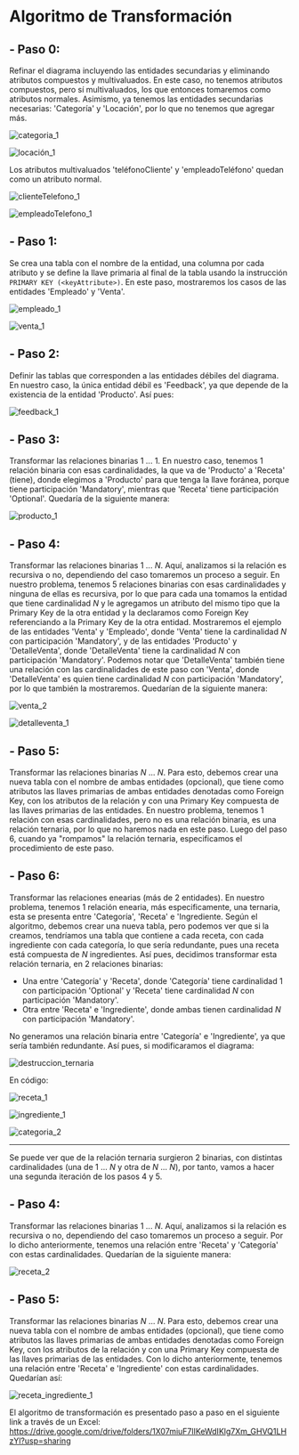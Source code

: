 # **Algoritmo de Transformación**

## - **Paso 0:**
  Refinar el diagrama incluyendo las entidades secundarias y eliminando atributos compuestos y multivaluados. En este caso, no tenemos atributos compuestos, pero sí multivaluados, los que entonces tomaremos como atributos normales. Asimismo, ya tenemos las entidades secundarias necesarias: 'Categoría' y 'Locación', por lo que no tenemos que agregar más.

  ![categoria_1](https://github.com/Bloque-SID/problema-de-modelado-t5/blob/main/wiki/images/categoria_1.jpg?raw=true)

  ![locación_1](https://github.com/Bloque-SID/problema-de-modelado-t5/blob/main/wiki/images/locacion_1.jpg?raw=true)

  Los atributos multivaluados 'teléfonoCliente' y 'empleadoTeléfono' quedan como un atributo normal.

  ![clienteTelefono_1](https://github.com/Bloque-SID/problema-de-modelado-t5/blob/main/wiki/images/clienteTelefono_1.jpg?raw=true)

  ![empleadoTelefono_1](https://github.com/Bloque-SID/problema-de-modelado-t5/blob/main/wiki/images/empleadoTelefono_1.jpg?raw=true)

## - **Paso 1:**
  Se crea una tabla con el nombre de la entidad, una columna por cada atributo y se define la llave primaria al final de la tabla usando la instrucción `PRIMARY KEY (<keyAttribute>)`. En este paso, mostraremos los casos de las entidades 'Empleado' y 'Venta'.

  ![empleado_1](https://github.com/Bloque-SID/problema-de-modelado-t5/blob/main/wiki/images/empleado_1.jpg?raw=true)

  ![venta_1](https://github.com/Bloque-SID/problema-de-modelado-t5/blob/main/wiki/images/venta_1.jpg?raw=true)

## - **Paso 2:**
  Definir las tablas que corresponden a las entidades débiles del diagrama. En nuestro caso, la única entidad débil es 'Feedback', ya que depende de la existencia de la entidad 'Producto'. Así pues:

  ![feedback_1](https://github.com/Bloque-SID/problema-de-modelado-t5/blob/main/wiki/images/feedback_1.jpg?raw=true)

## - **Paso 3:**
  Transformar las relaciones binarias $1$ ... $1$. En nuestro caso, tenemos $1$ relación binaria con esas cardinalidades, la que va de 'Producto' a 'Receta' (tiene), donde elegimos a 'Producto' para que tenga la llave foránea, porque tiene participación 'Mandatory', mientras que 'Receta' tiene participación 'Optional'. Quedaría de la siguiente manera:  

  ![producto_1](https://github.com/Bloque-SID/problema-de-modelado-t5/blob/main/wiki/images/producto_1.jpg?raw=true)

## - **Paso 4:**
  Transformar las relaciones binarias $1$ ... $N$. Aquí, analizamos si la relación es recursiva o no, dependiendo del caso tomaremos un proceso a seguir. En nuestro problema, tenemos $5$ relaciones binarias con esas cardinalidades y ninguna de ellas es recursiva, por lo que para cada una tomamos la entidad que tiene cardinalidad $N$ y le agregamos un atributo del mismo tipo que la Primary Key de la otra entidad y la declaramos como Foreign Key referenciando a la Primary Key de la otra entidad. Mostraremos el ejemplo de las entidades 'Venta' y 'Empleado', donde 'Venta' tiene la cardinalidad $N$ con participación 'Mandatory', y de las entidades 'Producto' y 'DetalleVenta', donde 'DetalleVenta' tiene la cardinalidad $N$ con participación 'Mandatory'. Podemos notar que 'DetalleVenta' también tiene una relación con las cardinalidades de este paso con 'Venta', donde 'DetalleVenta' es quien tiene cardinalidad $N$ con participación 'Mandatory', por lo que también la mostraremos. Quedarían de la siguiente manera:

  ![venta_2](https://github.com/Bloque-SID/problema-de-modelado-t5/blob/main/wiki/images/detalleventa_1.jpg?raw=true)

  ![detalleventa_1](https://github.com/Bloque-SID/problema-de-modelado-t5/blob/main/wiki/images/detalleventa_1.jpg?raw=true)

## - **Paso 5:**
  Transformar las relaciones binarias $N$ ... $N$. Para esto, debemos crear una nueva tabla con el nombre de ambas entidades (opcional), que tiene como atributos las llaves primarias de ambas entidades denotadas como Foreign Key, con los atributos de la relación y con una Primary Key compuesta de las llaves primarias de las entidades. En nuestro problema, tenemos $1$ relación con esas cardinalidades, pero no es una relación binaria, es una relación ternaria, por lo que no haremos nada en este paso. Luego del paso $6$, cuando ya "rompamos" la relación ternaria, especificamos el procedimiento de este paso.

## - **Paso 6:**
  Transformar las relaciones enearias (más de $2$ entidades). En nuestro problema, tenemos $1$ relación enearia, más especificamente, una ternaria, esta se presenta entre 'Categoría', 'Receta' e 'Ingrediente. Según el algoritmo, debemos crear una nueva tabla, pero podemos ver que si la creamos, tendríamos una tabla que contiene a cada receta, con cada ingrediente con cada categoría, lo que sería redundante, pues una receta está compuesta de $N$ ingredientes. Así pues, decidimos transformar esta relación ternaria, en $2$ relaciones binarias: 
  - Una entre 'Categoría' y 'Receta', donde 'Categoría' tiene cardinalidad $1$ con participación 'Optional' y 'Receta' tiene cardinalidad $N$ con participación 'Mandatory'.
  - Otra entre 'Receta' e 'Ingrediente', donde ambas tienen cardinalidad $N$ con participación 'Mandatory'.

No generamos una relación binaria entre 'Categoría' e 'Ingrediente', ya que sería también redundante. Así pues, si modificaramos el diagrama:

  ![destruccion_ternaria](https://github.com/Bloque-SID/problema-de-modelado-t5/blob/main/wiki/images/destruccion_ternaria.jpg?raw=true)

En código:

  ![receta_1](https://github.com/Bloque-SID/problema-de-modelado-t5/blob/main/wiki/images/receta_1.jpg?raw=true)

  ![ingrediente_1](https://github.com/Bloque-SID/problema-de-modelado-t5/blob/main/wiki/images/ingrediente_1.jpg?raw=true)

  ![categoria_2](https://github.com/Bloque-SID/problema-de-modelado-t5/blob/main/wiki/images/categoria_2.jpg?raw=true)

---

Se puede ver que de la relación ternaria surgieron $2$ binarias, con distintas cardinalidades (una de $1$ ... $N$ y otra de $N$ ... $N$), por tanto, vamos a hacer una segunda iteración de los pasos $4$ y $5$.

## - **Paso 4:**
  Transformar las relaciones binarias $1$ ... $N$. Aquí, analizamos si la relación es recursiva o no, dependiendo del caso tomaremos un proceso a seguir. Por lo dicho anteriormente, tenemos una relación entre 'Receta' y 'Categoría' con estas cardinalidades. Quedarían de la siguiente manera:

  ![receta_2](https://github.com/Bloque-SID/problema-de-modelado-t5/blob/main/wiki/images/receta_2.jpg?raw=true)

## - **Paso 5:**
  Transformar las relaciones binarias $N$ ... $N$. Para esto, debemos crear una nueva tabla con el nombre de ambas entidades (opcional), que tiene como atributos las llaves primarias de ambas entidades denotadas como Foreign Key, con los atributos de la relación y con una Primary Key compuesta de las llaves primarias de las entidades. Con lo dicho anteriormente, tenemos una relación entre 'Receta' e 'Ingrediente' con estas cardinalidades. Quedarían así:

  ![receta_ingrediente_1](https://github.com/Bloque-SID/problema-de-modelado-t5/blob/main/wiki/images/receta_ingrediente_1.jpg?raw=true)

El algoritmo de transformación es presentado paso a paso en el siguiente link a través de un Excel:
https://drive.google.com/drive/folders/1X07miuF7lIKeWdIKlg7Xm_GHVQ1LHzYl?usp=sharing